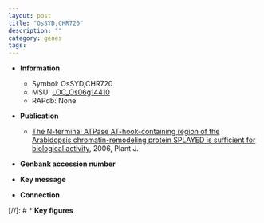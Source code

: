 ```yaml
---
layout: post
title: "OsSYD,CHR720"
description: ""
category: genes
tags: 
---
```


* **Information**  
    + Symbol: OsSYD,CHR720  
    + MSU: [LOC_Os06g14410](http://rice.plantbiology.msu.edu/cgi-bin/ORF_infopage.cgi?orf=LOC_Os06g14410)  
    + RAPdb: None  

* **Publication**  
    + [The N-terminal ATPase AT-hook-containing region of the Arabidopsis chromatin-remodeling protein SPLAYED is sufficient for biological activity](http://www.ncbi.nlm.nih.gov/pubmed?term=The+N-terminal+ATPase+AT-hook-containing+region+of+the+Arabidopsis+chromatin-remodeling+protein+SPLAYED+is+sufficient+for+biological+activity%5BTitle%5D), 2006, Plant J.

* **Genbank accession number**  

* **Key message**  

* **Connection**  

[//]: # * **Key figures**  


